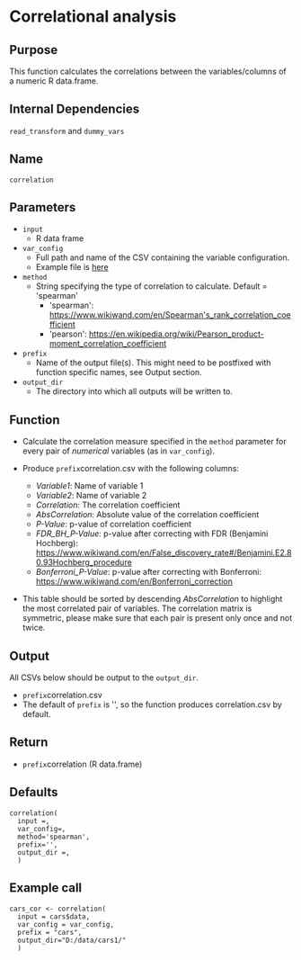 # Correlational analysis

## Purpose
This function calculates the correlations between the variables/columns of a numeric R data.frame.

## Internal Dependencies
`read_transform` and `dummy_vars`

## Name
`correlation`

## Parameters
* `input`
  * R data frame
* `var_config`
  * Full path and name of the CSV containing the variable configuration.
  * Example file is [here](../example_metadata_files/var_config.csv)
* `method`
  * String specifying the type of correlation to calculate. Default = 'spearman'
    * 'spearman': https://www.wikiwand.com/en/Spearman's_rank_correlation_coefficient
    * 'pearson': https://en.wikipedia.org/wiki/Pearson_product-moment_correlation_coefficient
* `prefix`
  * Name of the output file(s). This might need to be postfixed with function specific names, see Output section.
* `output_dir`
  * The directory into which all outputs will be written to.

## Function
* Calculate the correlation measure specified in the `method` parameter for every pair of _numerical_ variables (as in `var_config`).
* Produce `prefix`correlation.csv with the following columns:
  * _Variable1_: Name of variable 1
  * _Variable2_: Name of variable 2
  * _Correlation_: The correlation coefficient
  * _AbsCorrelation_: Absolute value of the correlation coefficient
  * _P-Value_: p-value of correlation coefficient
  * _FDR_BH_P-Value_: p-value after correcting with FDR (Benjamini Hochberg): https://www.wikiwand.com/en/False_discovery_rate#/Benjamini.E2.80.93Hochberg_procedure
  * _Bonferroni_P-Value_: p-value after correcting with Bonferroni: https://www.wikiwand.com/en/Bonferroni_correction

* This table should be sorted by descending _AbsCorrelation_ to highlight the most correlated pair of variables. The correlation matrix is symmetric, please make sure that each pair is present only once and not twice.

## Output
All CSVs below should be output to the `output_dir`.
* `prefix`correlation.csv
* The default of `prefix` is '', so the function produces correlation.csv by default.

## Return
* `prefix`correlation (R data.frame)

## Defaults
```
correlation(
  input =,
  var_config=,
  method='spearman',
  prefix='',
  output_dir =,
  )  
```

## Example call
```
cars_cor <- correlation(
  input = cars$data,
  var_config = var_config,
  prefix = "cars",
  output_dir="D:/data/cars1/"
  )  
```
